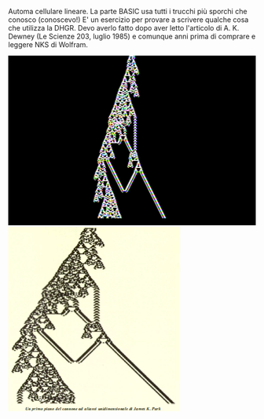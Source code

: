 Automa cellulare lineare. La parte BASIC usa tutti i trucchi più sporchi che conosco (conoscevo!)
E' un esercizio per provare a scrivere qualche cosa che utilizza la DHGR.
Devo averlo fatto dopo aver letto l'articolo di A. K. Dewney (Le Scienze 203, luglio 1985) e comunque anni prima
di comprare e leggere NKS di Wolfram.

![Automa](https://github.com/MarcoVerpelli/Sorgenti-Apple-II/blob/master/Assembly/Automa/Automa.png)
![Originale](https://github.com/MarcoVerpelli/Sorgenti-Apple-II/blob/master/Assembly/Automa/Originale.png)

